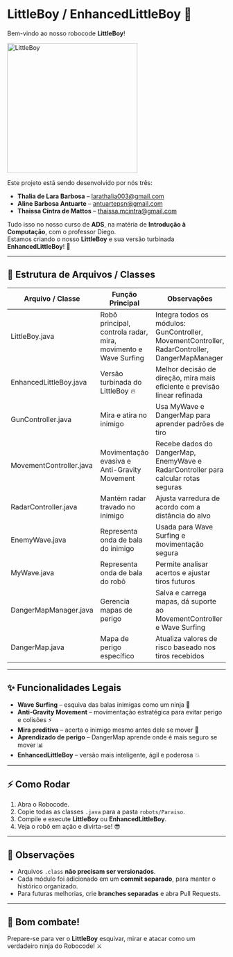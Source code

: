 # LittleBoy / EnhancedLittleBoy 🤖

Bem-vindo ao nosso robocode **LittleBoy**!  

<img src="https://github.com/user-attachments/assets/5a998993-ad8b-4549-b1c0-ebf556491d3a" alt="LittleBoy" width="300"/>

Este projeto está sendo desenvolvido por nós três:

- **Thalia de Lara Barbosa** – larathalia003@gmail.com  
- **Aline Barbosa Antuarte** – antuartepsn@gmail.com  
- **Thaissa Cintra de Mattos** – thaissa.mcintra@gmail.com  

Tudo isso no nosso curso de **ADS**, na matéria de **Introdução à Computação**, com o professor Diego.  
Estamos criando o nosso **LittleBoy** e sua versão turbinada **EnhancedLittleBoy**! 🚀

---

## 🔹 Estrutura de Arquivos / Classes

| Arquivo / Classe           | Função Principal                                                                                     | Observações                                                                                  |
|----------------------------|----------------------------------------------------------------------------------------------------|---------------------------------------------------------------------------------------------|
| LittleBoy.java             | Robô principal, controla radar, mira, movimento e Wave Surfing                                     | Integra todos os módulos: GunController, MovementController, RadarController, DangerMapManager |
| EnhancedLittleBoy.java     | Versão turbinada do LittleBoy 🔥                                                                    | Melhor decisão de direção, mira mais eficiente e previsão linear refinada                   |
| GunController.java         | Mira e atira no inimigo                                                                              | Usa MyWave e DangerMap para aprender padrões de tiro                                         |
| MovementController.java    | Movimentação evasiva e Anti-Gravity Movement                                                       | Recebe dados do DangerMap, EnemyWave e RadarController para calcular rotas seguras         |
| RadarController.java       | Mantém radar travado no inimigo                                                                     | Ajusta varredura de acordo com a distância do alvo                                          |
| EnemyWave.java             | Representa onda de bala do inimigo                                                                  | Usada para Wave Surfing e movimentação segura                                               |
| MyWave.java                | Representa onda de bala do robô                                                                     | Permite analisar acertos e ajustar tiros futuros                                           |
| DangerMapManager.java      | Gerencia mapas de perigo                                                                             | Salva e carrega mapas, dá suporte ao MovementController e Wave Surfing                      |
| DangerMap.java             | Mapa de perigo específico                                                                            | Atualiza valores de risco baseado nos tiros recebidos                                       |

---

## ✨ Funcionalidades Legais

- **Wave Surfing** – esquiva das balas inimigas como um ninja 🥷  
- **Anti-Gravity Movement** – movimentação estratégica para evitar perigo e colisões ⚡  
- **Mira preditiva** – acerta o inimigo mesmo antes dele se mover 🎯  
- **Aprendizado de perigo** – DangerMap aprende onde é mais seguro se mover 📊  
- **EnhancedLittleBoy** – versão mais inteligente, ágil e poderosa 💥  

---

## ⚡ Como Rodar

1. Abra o Robocode.  
2. Copie todas as classes `.java` para a pasta `robots/Paraiso`.  
3. Compile e execute **LittleBoy** ou **EnhancedLittleBoy**.  
4. Veja o robô em ação e divirta-se! 😎  

---

## 📝 Observações

- Arquivos `.class` **não precisam ser versionados**.  
- Cada módulo foi adicionado em um **commit separado**, para manter o histórico organizado.  
- Para futuras melhorias, crie **branches separadas** e abra Pull Requests.  

---

## 🎉 Bom combate!

Prepare-se para ver o **LittleBoy** esquivar, mirar e atacar como um verdadeiro ninja do Robocode! ⚔️
